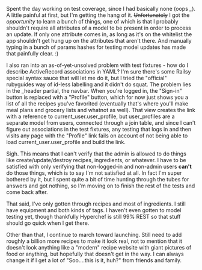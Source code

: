 Spent the day working on test coverage, since I had basically none (oops *\_*).
A little painful at first, but I'm getting the hang of it.  ~~Unfortunately~~ I
got the _opportunity_ to learn a bunch of things, one of which is that I
probably shouldn't require all attributes of a model to be present in order to
process an update. If only one attribute comes in, as long as it's on the
whitelist the app shouldn't get hung up on the attributes that aren't there.
And manually typing in a bunch of params hashes for testing model updates has
made that painfully clear. :) 

I also ran into an as-of-yet-unsolved problem with test fixtures - how do I
describe ActiveRecord associations in YAML? I'm sure there's some Railsy
special syntax sauce that will let me do it, but I tried the "official"
rubyguides way of id-less labelling and it didn't do squat. The problem lies in
the \_header partial, the navbar. When you're logged in, the "Sign-in" button
is replaced with a "Profile" button, which for now just shows you a list of all
the recipes you've favorited (eventually that's where you'll make meal plans
and grocery lists and whatnot as well). That view creates the link with a
reference to current\_user.user\_profile, but user\_profiles are a separate
model from users, connected through a join table, and since I can't figure out
associations in the test fixtures, any testing that logs in and then visits any
page with the "Profile" link fails on account of not being able to load
current\_user.user\_profile and build the link.

Sigh. This means that I can't verify that the admin is allowed to do things
like create/update/destroy recipes, ingredients, or whatever. I have to be
satisfied with only verifying that non-logged-in and non-admin users **can't**
do those things, which is to say I'm not satisfied at all. In fact I'm super
bothered by it, but I spent quite a bit of time hunting through the tubes for
answers and got nothing, so I'm moving on to finish the rest of the tests and
come back after. 

That said, I've only gotten through recipes and most of ingredients. I still
have equipment and both kinds of tags. I haven't even gotten to model testing
yet, though thankfully Hyperchef is still 99% REST so that stuff should go
quick when I get there.

Other than that, I continue to march toward launching. Still need to add
roughly a billion more recipes to make it look real, not to mention that it
doesn't look anything like a "modern" recipe website with giant pictures of
food or anything, but hopefully that doesn't get in the way. I can always
change it if I get a lot of "Soo....this is it, huh?" from friends and family.
